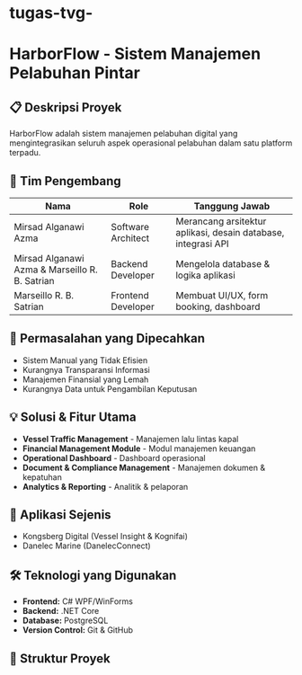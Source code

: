# tugas-tvg-
# HarborFlow - Sistem Manajemen Pelabuhan Pintar

## 📋 Deskripsi Proyek
HarborFlow adalah sistem manajemen pelabuhan digital yang mengintegrasikan seluruh aspek operasional pelabuhan dalam satu platform terpadu.

## 👥 Tim Pengembang
| Nama | Role | Tanggung Jawab |
|------|------|----------------|
| Mirsad Alganawi Azma | Software Architect | Merancang arsitektur aplikasi, desain database, integrasi API |
| Mirsad Alganawi Azma & Marseillo R. B. Satrian | Backend Developer | Mengelola database & logika aplikasi |
| Marseillo R. B. Satrian | Frontend Developer | Membuat UI/UX, form booking, dashboard |

## 🎯 Permasalahan yang Dipecahkan
- Sistem Manual yang Tidak Efisien
- Kurangnya Transparansi Informasi  
- Manajemen Finansial yang Lemah
- Kurangnya Data untuk Pengambilan Keputusan

## 💡 Solusi & Fitur Utama
- **Vessel Traffic Management** - Manajemen lalu lintas kapal
- **Financial Management Module** - Modul manajemen keuangan
- **Operational Dashboard** - Dashboard operasional
- **Document & Compliance Management** - Manajemen dokumen & kepatuhan
- **Analytics & Reporting** - Analitik & pelaporan

## 🏢 Aplikasi Sejenis
- Kongsberg Digital (Vessel Insight & Kognifai)
- Danelec Marine (DanelecConnect)

## 🛠️ Teknologi yang Digunakan
- **Frontend:** C# WPF/WinForms
- **Backend:** .NET Core
- **Database:** PostgreSQL
- **Version Control:** Git & GitHub

## 📁 Struktur Proyek
